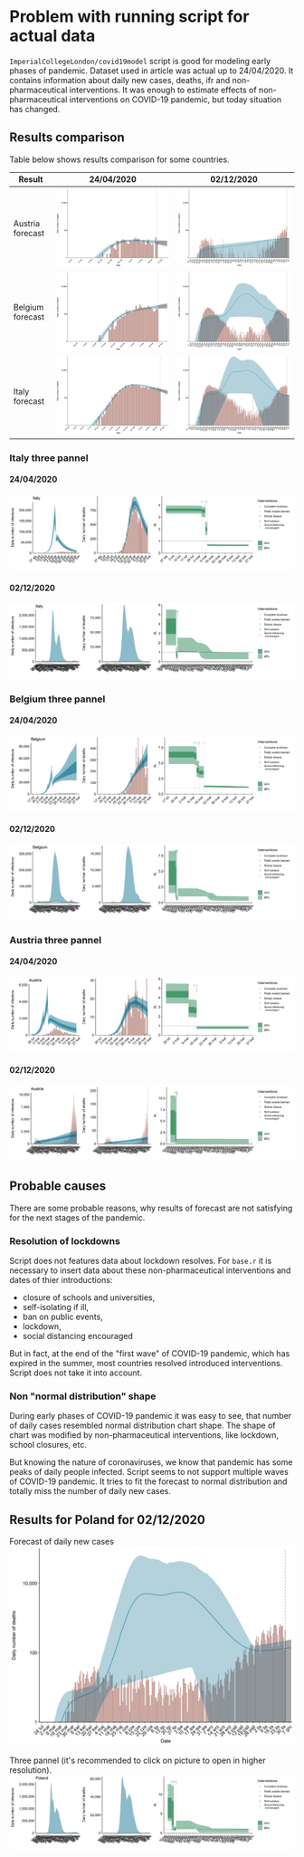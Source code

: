 # Problem with running script for actual data

`ImperialCollegeLondon/covid19model` script is good for modeling early phases of pandemic. Dataset used in article was
actual up to 24/04/2020. It contains information about daily new cases, deaths, ifr and non-pharmaceutical interventions.
It was enough to estimate effects of non-pharmaceutical interventions on COVID-19 pandemic, but today situation has
changed.

## Results comparison

Table below shows results comparison for some countries.

| Result | 24/04/2020 | 02/12/2020 |
| ------------------ | ------------------ | ------------------ |
| Austria forecast | ![](results_24042020/figures/Austria_forecast_base-1526514-stanfit.Rdata.png) | ![](results_02122020/figures/Austria_forecast_base-3193-stanfit.Rdata.png) |
| Belgium forecast | ![](results_24042020/figures/Belgium_forecast_base-1526514-stanfit.Rdata.png) | ![](results_02122020/figures/Belgium_forecast_base-3193-stanfit.Rdata.png) |
| Italy forecast   | ![](results_24042020/figures/Italy_forecast_base-1526514-stanfit.Rdata.png)   | ![](results_02122020/figures/Italy_forecast_base-3193-stanfit.Rdata.png)   |

### Italy three pannel
#### 24/04/2020
![](results_24042020/figures/Italy_three_pannel_base-1526514-stanfit.Rdata.png)
#### 02/12/2020
![](results_02122020/figures/Italy_three_pannel_base-3193-stanfit.Rdata.png)

### Belgium three pannel
#### 24/04/2020
![](results_24042020/figures/Belgium_three_pannel_base-1526514-stanfit.Rdata.png)
#### 02/12/2020
![](results_02122020/figures/Belgium_three_pannel_base-3193-stanfit.Rdata.png)

### Austria three pannel
#### 24/04/2020
![](results_24042020/figures/Austria_three_pannel_base-1526514-stanfit.Rdata.png)
#### 02/12/2020
![](results_02122020/figures/Austria_three_pannel_base-3193-stanfit.Rdata.png)

## Probable causes

There are some probable reasons, why results of forecast are not satisfying for the next stages of the pandemic.

### Resolution of lockdowns
Script does not features data about lockdown resolves. For `base.r` it is necessary to insert data about these
non-pharmaceutical interventions and dates of thier introductions:

- closure of schools and universities,
- self-isolating if ill,
- ban on public events,
- lockdown,
- social distancing encouraged

But in fact, at the end of the "first wave" of COVID-19 pandemic, which has expired in the summer, most countries resolved introduced
interventions. Script does not take it into account.

### Non "normal distribution" shape
During early phases of COVID-19 pandemic it was easy to see, that number of daily cases resembled normal distribution chart shape.
The shape of chart was modified by non-pharmaceutical interventions, like lockdown, school closures, etc.

But knowing the nature of coronaviruses, we know that pandemic has some peaks of daily people infected. Script seems to not support
multiple waves of COVID-19 pandemic. It tries to fit the forecast to normal distribution and totally miss the number of daily new cases.

## Results for Poland for 02/12/2020

Forecast of daily new cases
![](results_02122020/figures/Poland_forecast_base-3193-stanfit.Rdata.png)

Three pannel (it's recommended to click on picture to open in higher resolution).
![](results_02122020/figures/Poland_three_pannel_base-3193-stanfit.Rdata.png)
